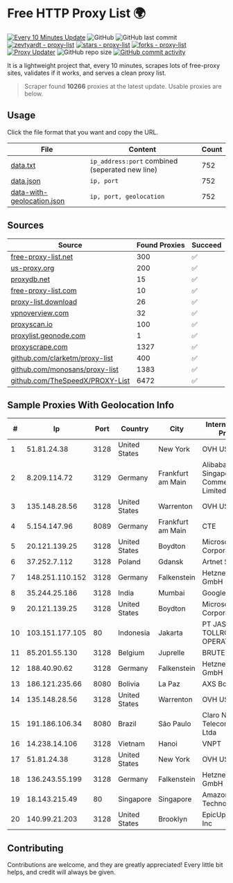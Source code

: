 
# Free HTTP Proxy List 🌍

[![Every 10 Minutes Update](https://github.com/mertguvencli/http-proxy-list/actions/workflows/main.yml/badge.svg?branch=main)](https://github.com/mertguvencli/http-proxy-list/actions/workflows/main.yml)
![GitHub](https://img.shields.io/github/license/mertguvencli/http-proxy-list)
![GitHub last commit](https://img.shields.io/github/last-commit/mertguvencli/http-proxy-list)
[![zevtyardt - proxy-list](https://img.shields.io/static/v1?label=zevtyardt&message=proxy-list&color=blue&logo=github)](https://github.com/zevtyardt/proxy-list "Go to GitHub repo")
[![stars - proxy-list](https://img.shields.io/github/stars/zevtyardt/proxy-list?style=social)](https://github.com/zevtyardt/proxy-list)
[![forks - proxy-list](https://img.shields.io/github/forks/zevtyardt/proxy-list?style=social)](https://github.com/zevtyardt/proxy-list)
[![Proxy Updater](https://github.com/zevtyardt/proxy-list/workflows/Proxy%20Updater/badge.svg)](https://github.com/zevtyardt/proxy-list/actions?query=workflow:"Proxy+Updater")
![GitHub repo size](https://img.shields.io/github/repo-size/zevtyardt/proxy-list)
[![GitHub commit activity](https://img.shields.io/github/commit-activity/m/zevtyardt/proxy-list?logo=commits)](https://github.com/zevtyardt/proxy-list/commits/main)

It is a lightweight project that, every 10 minutes, scrapes lots of free-proxy sites, validates if it works, and serves a clean proxy list.

> Scraper found **10266** proxies at the latest update. Usable proxies are below.

## Usage

Click the file format that you want and copy the URL.

|File|Content|Count|
|----|-------|-----|
|[data.txt](https://raw.githubusercontent.com/mertguvencli/http-proxy-list/main/proxy-list/data.txt)|`ip_address:port` combined (seperated new line)|752|
|[data.json](https://raw.githubusercontent.com/mertguvencli/http-proxy-list/main/proxy-list/data.json)|`ip, port`|752|
|[data-with-geolocation.json](https://raw.githubusercontent.com/mertguvencli/http-proxy-list/main/proxy-list/data-with-geolocation.json)|`ip, port, geolocation`|752|

## Sources

|Source|Found Proxies|Succeed|
|------|-------------|-------|
|[free-proxy-list.net](https://free-proxy-list.net)|300|✅|
|[us-proxy.org](https://www.us-proxy.org)|200|✅|
|[proxydb.net](http://proxydb.net)|15|✅|
|[free-proxy-list.com](https://free-proxy-list.com/?page=&port=&type%5B%5D=http&type%5B%5D=https&up_time=0&search=Search)|10|✅|
|[proxy-list.download](https://www.proxy-list.download/HTTP)|26|✅|
|[vpnoverview.com](https://vpnoverview.com/privacy/anonymous-browsing/free-proxy-servers)|32|✅|
|[proxyscan.io](https://www.proxyscan.io)|100|✅|
|[proxylist.geonode.com](https://proxylist.geonode.com/api/proxy-list?limit=300&page=1&sort_by=lastChecked&sort_type=desc&protocols=http,https)|1|✅|
|[proxyscrape.com](https://api.proxyscrape.com/v2/?request=displayproxies&protocol=http&timeout=10000&country=all&ssl=all&anonymity=all)|1327|✅|
|[github.com/clarketm/proxy-list](https://raw.githubusercontent.com/clarketm/proxy-list/master/proxy-list-raw.txt)|400|✅|
|[github.com/monosans/proxy-list](https://raw.githubusercontent.com/monosans/proxy-list/main/proxies/http.txt)|1383|✅|
|[github.com/TheSpeedX/PROXY-List](https://raw.githubusercontent.com/TheSpeedX/PROXY-List/master/http.txt)|6472|✅|


## Sample Proxies With Geolocation Info

|#|Ip|Port|Country|City|Internet Service Provider|
|-|--|----|-------|----|-------------------------|
|1|51.81.24.38|3128|United States|New York|OVH US LLC|
|2|8.209.114.72|3129|Germany|Frankfurt am Main|Alibaba.com Singapore E-Commerce Private Limited|
|3|135.148.28.56|3128|United States|Warrenton|OVH US LLC|
|4|5.154.147.96|8089|Germany|Frankfurt am Main|CTE|
|5|20.121.139.25|3128|United States|Boydton|Microsoft Corporation|
|6|37.252.7.112|3128|Poland|Gdansk|Artnet Sp. z o.o.|
|7|148.251.110.152|3128|Germany|Falkenstein|Hetzner Online GmbH|
|8|35.244.25.186|3128|India|Mumbai|Google LLC|
|9|20.121.139.25|3128|United States|Boydton|Microsoft Corporation|
|10|103.151.177.105|80|Indonesia|Jakarta|PT JASAMARGA TOLLROAD OPERATOR|
|11|85.201.55.130|3128|Belgium|Juprelle|BRUTELE|
|12|188.40.90.62|3128|Germany|Falkenstein|Hetzner Online GmbH|
|13|186.121.235.66|8080|Bolivia|La Paz|AXS Bolivia S. A.|
|14|135.148.28.56|3128|United States|Warrenton|OVH US LLC|
|15|191.186.106.34|8080|Brazil|São Paulo|Claro NXT Telecomunicacoes Ltda|
|16|14.238.14.106|3128|Vietnam|Hanoi|VNPT|
|17|51.81.24.38|3128|United States|New York|OVH US LLC|
|18|136.243.55.199|3128|Germany|Falkenstein|Hetzner Online GmbH|
|19|18.143.215.49|80|Singapore|Singapore|Amazon Technologies Inc.|
|20|140.99.21.203|3128|United States|Brooklyn|EpicUp Holdings Inc|



## Contributing

Contributions are welcome, and they are greatly appreciated! Every
little bit helps, and credit will always be given.

